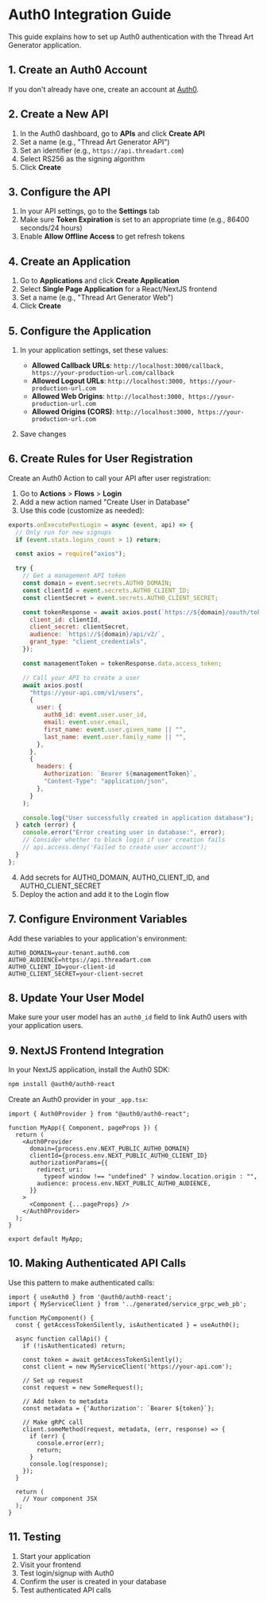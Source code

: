 # Auth0 Integration Guide

This guide explains how to set up Auth0 authentication with the Thread Art Generator application.

## 1. Create an Auth0 Account

If you don't already have one, create an account at [Auth0](https://auth0.com/).

## 2. Create a New API

1. In the Auth0 dashboard, go to **APIs** and click **Create API**
2. Set a name (e.g., "Thread Art Generator API")
3. Set an identifier (e.g., `https://api.threadart.com`)
4. Select RS256 as the signing algorithm
5. Click **Create**

## 3. Configure the API

1. In your API settings, go to the **Settings** tab
2. Make sure **Token Expiration** is set to an appropriate time (e.g., 86400 seconds/24 hours)
3. Enable **Allow Offline Access** to get refresh tokens

## 4. Create an Application

1. Go to **Applications** and click **Create Application**
2. Select **Single Page Application** for a React/NextJS frontend
3. Set a name (e.g., "Thread Art Generator Web")
4. Click **Create**

## 5. Configure the Application

1. In your application settings, set these values:

   - **Allowed Callback URLs**: `http://localhost:3000/callback, https://your-production-url.com/callback`
   - **Allowed Logout URLs**: `http://localhost:3000, https://your-production-url.com`
   - **Allowed Web Origins**: `http://localhost:3000, https://your-production-url.com`
   - **Allowed Origins (CORS)**: `http://localhost:3000, https://your-production-url.com`

2. Save changes

## 6. Create Rules for User Registration

Create an Auth0 Action to call your API after user registration:

1. Go to **Actions** > **Flows** > **Login**
2. Add a new action named "Create User in Database"
3. Use this code (customize as needed):

```javascript
exports.onExecutePostLogin = async (event, api) => {
  // Only run for new signups
  if (event.stats.logins_count > 1) return;

  const axios = require("axios");

  try {
    // Get a management API token
    const domain = event.secrets.AUTH0_DOMAIN;
    const clientId = event.secrets.AUTH0_CLIENT_ID;
    const clientSecret = event.secrets.AUTH0_CLIENT_SECRET;

    const tokenResponse = await axios.post(`https://${domain}/oauth/token`, {
      client_id: clientId,
      client_secret: clientSecret,
      audience: `https://${domain}/api/v2/`,
      grant_type: "client_credentials",
    });

    const managementToken = tokenResponse.data.access_token;

    // Call your API to create a user
    await axios.post(
      "https://your-api.com/v1/users",
      {
        user: {
          auth0_id: event.user.user_id,
          email: event.user.email,
          first_name: event.user.given_name || "",
          last_name: event.user.family_name || "",
        },
      },
      {
        headers: {
          Authorization: `Bearer ${managementToken}`,
          "Content-Type": "application/json",
        },
      }
    );

    console.log("User successfully created in application database");
  } catch (error) {
    console.error("Error creating user in database:", error);
    // Consider whether to block login if user creation fails
    // api.access.deny('Failed to create user account');
  }
};
```

4. Add secrets for AUTH0_DOMAIN, AUTH0_CLIENT_ID, and AUTH0_CLIENT_SECRET
5. Deploy the action and add it to the Login flow

## 7. Configure Environment Variables

Add these variables to your application's environment:

```
AUTH0_DOMAIN=your-tenant.auth0.com
AUTH0_AUDIENCE=https://api.threadart.com
AUTH0_CLIENT_ID=your-client-id
AUTH0_CLIENT_SECRET=your-client-secret
```

## 8. Update Your User Model

Make sure your user model has an `auth0_id` field to link Auth0 users with your application users.

## 9. NextJS Frontend Integration

In your NextJS application, install the Auth0 SDK:

```bash
npm install @auth0/auth0-react
```

Create an Auth0 provider in your `_app.tsx`:

```tsx
import { Auth0Provider } from "@auth0/auth0-react";

function MyApp({ Component, pageProps }) {
  return (
    <Auth0Provider
      domain={process.env.NEXT_PUBLIC_AUTH0_DOMAIN}
      clientId={process.env.NEXT_PUBLIC_AUTH0_CLIENT_ID}
      authorizationParams={{
        redirect_uri:
          typeof window !== "undefined" ? window.location.origin : "",
        audience: process.env.NEXT_PUBLIC_AUTH0_AUDIENCE,
      }}
    >
      <Component {...pageProps} />
    </Auth0Provider>
  );
}

export default MyApp;
```

## 10. Making Authenticated API Calls

Use this pattern to make authenticated calls:

```tsx
import { useAuth0 } from '@auth0/auth0-react';
import { MyServiceClient } from '../generated/service_grpc_web_pb';

function MyComponent() {
  const { getAccessTokenSilently, isAuthenticated } = useAuth0();

  async function callApi() {
    if (!isAuthenticated) return;

    const token = await getAccessTokenSilently();
    const client = new MyServiceClient('https://your-api.com');

    // Set up request
    const request = new SomeRequest();

    // Add token to metadata
    const metadata = {'Authorization': `Bearer ${token}`};

    // Make gRPC call
    client.someMethod(request, metadata, (err, response) => {
      if (err) {
        console.error(err);
        return;
      }
      console.log(response);
    });
  }

  return (
    // Your component JSX
  );
}
```

## 11. Testing

1. Start your application
2. Visit your frontend
3. Test login/signup with Auth0
4. Confirm the user is created in your database
5. Test authenticated API calls

